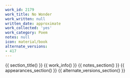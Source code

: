 ```yaml
---
work_id: 2179
work_title: No Wonder
work_written: null
written_date: approximate
work_collected: 'yes'
work_category: Poem
notes: null
icon: material/book
alternate_versions:
- 417
---
```


{{ section_title() }}
{{ work_info() }}
{{ notes_section() }}
{{ appearances_section() }}
{{ alternate_versions_section() }}